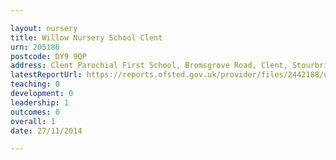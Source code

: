 ```yaml
---

layout: nursery
title: Willow Nursery School Clent
urn: 205186
postcode: DY9 9QP
address: Clent Parochial First School, Bromsgrove Road, Clent, Stourbridge, West Midlands, DY9 9QP
latestReportUrl: https://reports.ofsted.gov.uk/provider/files/2442188/urn/205186.pdf
teaching: 0
development: 0
leadership: 1
outcomes: 0
overall: 1
date: 27/11/2014

---
```

